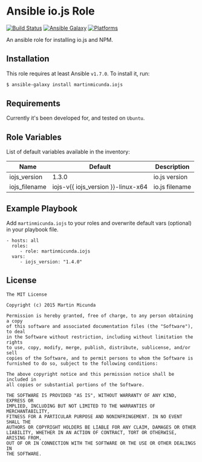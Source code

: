 Ansible io.js Role
=========

[![Build Status](https://secure.travis-ci.org/martinmicunda/ansible-role-iojs.png)](http://travis-ci.org/martinmicunda/ansible-role-iojs) [![Ansible Galaxy](http://img.shields.io/badge/galaxy-martinmicunda.iojs-blue.svg)](https://galaxy.ansible.com/list#/roles/1700) [![Platforms](http://img.shields.io/badge/platforms-ubuntu-orange.svg)](#)

An ansible role for installing io.js and NPM.

Installation
------------
This role requires at least Ansible `v1.7.0`. To install it, run:

```bash
$ ansible-galaxy install martinmicunda.iojs
```

Requirements
------------

Currently it's been developed for, and tested on `Ubuntu`.

Role Variables
--------------

List of default variables available in the inventory:

| Name                    | Default   | Description      |
| ----------------------- | --------- | ---------------- |
| iojs_version            | 1.3.0     | io.js version  |
| iojs_filename           | iojs-v{{ iojs_version }}-linux-x64 | io.js filename |

Example Playbook
----------------

Add `martinmicunda.iojs` to your roles and overwrite default vars (optional) in your playbook file.

    - hosts: all
      roles:
         - role: martinmicunda.iojs
      vars:
         - iojs_version: "1.4.0"  

License
-------

    The MIT License
    
    Copyright (c) 2015 Martin Micunda  

    Permission is hereby granted, free of charge, to any person obtaining a copy
    of this software and associated documentation files (the "Software"), to deal
    in the Software without restriction, including without limitation the rights
    to use, copy, modify, merge, publish, distribute, sublicense, and/or sell
    copies of the Software, and to permit persons to whom the Software is
    furnished to do so, subject to the following conditions:
    
    The above copyright notice and this permission notice shall be included in
    all copies or substantial portions of the Software.
    
    THE SOFTWARE IS PROVIDED "AS IS", WITHOUT WARRANTY OF ANY KIND, EXPRESS OR
    IMPLIED, INCLUDING BUT NOT LIMITED TO THE WARRANTIES OF MERCHANTABILITY,
    FITNESS FOR A PARTICULAR PURPOSE AND NONINFRINGEMENT. IN NO EVENT SHALL THE
    AUTHORS OR COPYRIGHT HOLDERS BE LIABLE FOR ANY CLAIM, DAMAGES OR OTHER
    LIABILITY, WHETHER IN AN ACTION OF CONTRACT, TORT OR OTHERWISE, ARISING FROM,
    OUT OF OR IN CONNECTION WITH THE SOFTWARE OR THE USE OR OTHER DEALINGS IN
    THE SOFTWARE.
